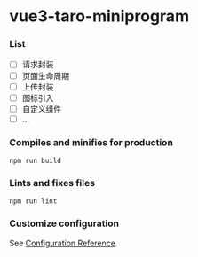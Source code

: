 # vue3-taro-miniprogram

### List
- [ ] 请求封装
- [ ] 页面生命周期
- [ ] 上传封装
- [ ] 图标引入
- [ ] 自定义组件
- [ ] ...

### Compiles and minifies for production
```
npm run build
```

### Lints and fixes files
```
npm run lint
```

### Customize configuration
See [Configuration Reference](https://cli.vuejs.org/config/).


